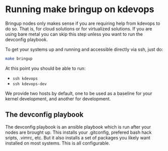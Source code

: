 # Running make bringup on kdevops

Bringup nodes only makes sense if you are requiring help from kdevops to do
so. That is, for cloud solutions or for virtualized solutions. If you are using
bare metal you can skip this step unless you want to run the devconfig playbook.

To get your systems up and running and accessible directly via ssh, just do:

```bash
make bringup
```

At this point you should be able to run:

  * `ssh kdevops`
  * `ssh kdevops-dev`

We provide two hosts by default, one to be used as a baseline for your kernel
development, and another for development.

## The devconfig playbook

The devconfig playbook is an ansible playbook which is run after your
nodes are brought up. This installs your .gitconfig, prefered bash hack sripts,
.vimrc, etc. But it also installs a set of packages you likely want installed
on most systems. This is all configurable.

